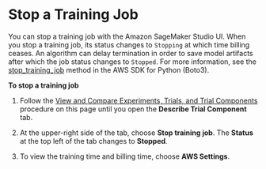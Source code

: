 # Stop a Training Job<a name="studio-tasks-stop-training-job"></a>

You can stop a training job with the Amazon SageMaker Studio UI\. When you stop a training job, its status changes to `Stopping` at which time billing ceases\. An algorithm can delay termination in order to save model artifacts after which the job status changes to `Stopped`\. For more information, see the [stop\_training\_job](https://boto3.amazonaws.com/v1/documentation/api/latest/reference/services/sagemaker.html#SageMaker.Client.stop_training_job) method in the AWS SDK for Python \(Boto3\)\.

**To stop a training job**

1. Follow the [View and Compare Experiments, Trials, and Trial Components](experiments-view-compare.md) procedure on this page until you open the **Describe Trial Component** tab\.

1. At the upper\-right side of the tab, choose **Stop training job**\. The **Status** at the top left of the tab changes to **Stopped**\.

1. To view the training time and billing time, choose **AWS Settings**\.
